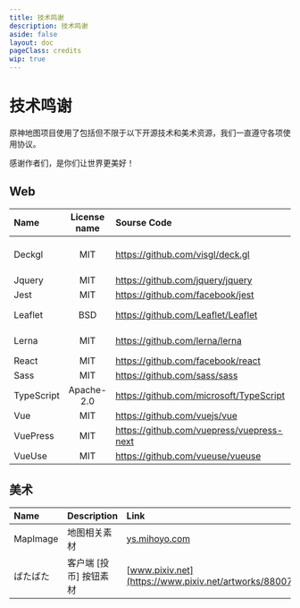 ```yaml
---
title: 技术鸣谢
description: 技术鸣谢
aside: false
layout: doc
pageClass: credits
wip: true
---
```


# 技术鸣谢

原神地图项目使用了包括但不限于以下开源技术和美术资源，我们一直遵守各项使用协议。

感谢作者们，是你们让世界更美好！

## Web

| Name       | License name | Sourse Code                                 | Copyright                  |
| :--------- | :----------: | :------------------------------------------ | :------------------------- |
| Deckgl     |     MIT      | <https://github.com/visgl/deck.gl>          | Urban Computing Foundation |
| Jquery     |     MIT      | <https://github.com/jquery/jquery>          | John Resig                 |
| Jest       |     MIT      | <https://github.com/facebook/jest>          | Facebook                   |
| Leaflet    |     BSD      | <https://github.com/Leaflet/Leaflet>        | Vladimir Agafonkin         |
| Lerna      |     MIT      | <https://github.com/lerna/lerna>            | Lerna Contributors         |
| React      |     MIT      | <https://github.com/facebook/react>         | Facebook                   |
| Sass       |     MIT      | <https://github.com/sass/sass>              | Sass team                  |
| TypeScript |  Apache-2.0  | <https://github.com/microsoft/TypeScript>   | Microsoft                  |
| Vue        |     MIT      | <https://github.com/vuejs/vue>              | Evan You                   |
| VuePress   |     MIT      | <https://github.com/vuepress/vuepress-next> | Evan You                   |
| VueUse     |     MIT      | <https://github.com/vueuse/vueuse>          | Anthony Fu                 |

## 美术

| Name     | Description            | Link                                                     | CopyRight |
| :------- | :--------------------- | :------------------------------------------------------- | :-------- |
| MapImage | 地图相关素材           | [ys.mihoyo.com](https://ys.mihoyo.com)                   | MiHoYo    |
| ばたばた | 客户端 [投币] 按钮素材 | [www.pixiv.net](https://www.pixiv.net/artworks/88007179) | Seseren   |
